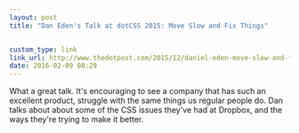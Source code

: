 ```yaml
---
layout: post
title: "Dan Eden's Talk at dotCSS 2015: Move Slow and Fix Things"


custom_type: link
link_url: http://www.thedotpost.com/2015/12/daniel-eden-move-slow-and-fix-things
date: 2016-02-09 08:29
---
```

What a great talk. It's encouraging to see a company that has such an excellent product, struggle with the same things us regular people do. Dan talks about about some of the CSS issues they've had at Dropbox, and the ways they're trying to make it better.

